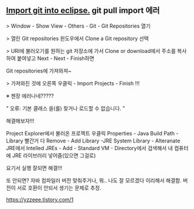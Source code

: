 ## [Import git into eclipse.](https://yzzeee.tistory.com/1)  git pull import 에러 



 \> Window - Show View - Others - Git - Git Repositories 열기

\> 열린 Git repositories 윈도우에서 Clone a Git repository 선택

\> URI에 불러오기를 원하는 git 저장소에 가서 Clone or download에서 주소를 복사하여 붙여넣고 Next - Next - Finish하면

Git repositories에 가져와져~



\> 가져와진 것에 오른쪽 우클릭 - Import Projects - Finish !!!



※ 젠장 에러나네?????

" 오류: 기본 클래스 을(를) 찾거나 로드할 수 없습니다. "

해결해보자!!!

Project Explorer에서 불러온 프로젝트 우클릭 Properties - Java Build Path - Library 빨간거 다 Remove - Add Library -JRE System Library - Alteranate JRE에서 Intelled JREs - Add - Standard VM - Directory에서 검색해서 내 컴퓨터에 JRE 라이브러리 넣어줌(있으면 그걸로)

요기서 실행 잘되면 해결!!!

또 안되면? 자바 컴파일러 버전 맞춰주거나, 뭐.. 나도 잘 모르겠다 이리해서 해결함. 버전이 서로 호환이 안되서 생기는 문제로 추정.



https://yzzeee.tistory.com/1

